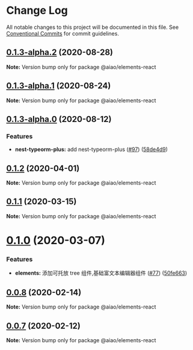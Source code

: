# Change Log

All notable changes to this project will be documented in this file.
See [Conventional Commits](https://conventionalcommits.org) for commit guidelines.

## [0.1.3-alpha.2](https://github.com/aiao-io/aiao/compare/@aiao/elements-react@0.1.3-alpha.1...@aiao/elements-react@0.1.3-alpha.2) (2020-08-28)

**Note:** Version bump only for package @aiao/elements-react





## [0.1.3-alpha.1](https://github.com/aiao-io/aiao/compare/@aiao/elements-react@0.1.3-alpha.0...@aiao/elements-react@0.1.3-alpha.1) (2020-08-24)

**Note:** Version bump only for package @aiao/elements-react

## [0.1.3-alpha.0](https://github.com/aiao-io/aiao/compare/@aiao/elements-react@0.1.2...@aiao/elements-react@0.1.3-alpha.0) (2020-08-12)

### Features

- **nest-typeorm-plus:** add nest-typeorm-plus ([#97](https://github.com/aiao-io/aiao/issues/97)) ([58de4d9](https://github.com/aiao-io/aiao/commit/58de4d9f6595824d86f59d4018ea4065c84f58fa))

## [0.1.2](https://github.com/aiao-io/aiao/compare/@aiao/elements-react@0.1.1...@aiao/elements-react@0.1.2) (2020-04-01)

**Note:** Version bump only for package @aiao/elements-react

## [0.1.1](https://github.com/aiao-io/aiao/compare/@aiao/elements-react@0.1.0...@aiao/elements-react@0.1.1) (2020-03-15)

**Note:** Version bump only for package @aiao/elements-react

# [0.1.0](https://github.com/aiao-io/aiao/compare/@aiao/elements-react@0.0.8...@aiao/elements-react@0.1.0) (2020-03-07)

### Features

- **elements:** 添加可托放 tree 组件,基础富文本编辑器组件 ([#77](https://github.com/aiao-io/aiao/issues/77)) ([50fe663](https://github.com/aiao-io/aiao/commit/50fe6636b8ed45107ab7e158efd247e9ca6028cc))

## [0.0.8](https://github.com/aiao-io/aiao/compare/@aiao/elements-react@0.0.7...@aiao/elements-react@0.0.8) (2020-02-14)

**Note:** Version bump only for package @aiao/elements-react

## [0.0.7](https://github.com/aiao-io/aiao/compare/@aiao/elements-react@0.0.6...@aiao/elements-react@0.0.7) (2020-02-12)

**Note:** Version bump only for package @aiao/elements-react
